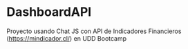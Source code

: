 # DashboardAPI
Proyecto usando Chat JS con API de Indicadores Financieros (https://mindicador.cl/) en UDD Bootcamp
